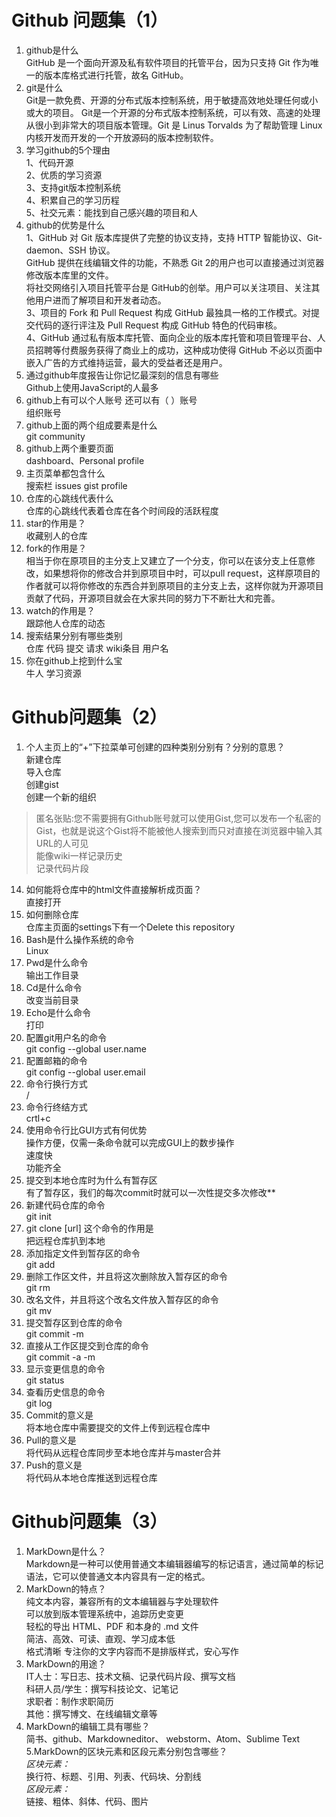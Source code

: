 # Github 问题集（1）
1. github是什么  
GitHub 是一个面向开源及私有软件项目的托管平台，因为只支持 Git 作为唯一的版本库格式进行托管，故名 GitHub。
2. git是什么  
Git是一款免费、开源的分布式版本控制系统，用于敏捷高效地处理任何或小或大的项目。 
Git是一个开源的分布式版本控制系统，可以有效、高速的处理从很小到非常大的项目版本管理。Git 是 Linus Torvalds 为了帮助管理 Linux 内核开发而开发的一个开放源码的版本控制软件。
3. 学习github的5个理由  
1、代码开源  
2、优质的学习资源  
3、支持git版本控制系统  
4、积累自己的学习历程  
5、社交元素：能找到自己感兴趣的项目和人
4. github的优势是什么  
1、GitHub 对 Git 版本库提供了完整的协议支持，支持 HTTP 智能协议、Git-daemon、SSH 协议。  
GitHub 提供在线编辑文件的功能，不熟悉 Git 2的用户也可以直接通过浏览器修改版本库里的文件。  
将社交网络引入项目托管平台是 GitHub的创举。用户可以关注项目、关注其他用户进而了解项目和开发者动态。  
3、项目的 Fork 和 Pull Request 构成 GitHub 最独具一格的工作模式。对提交代码的逐行评注及 Pull Request 构成 GitHub 特色的代码审核。  
4、GitHub 通过私有版本库托管、面向企业的版本库托管和项目管理平台、人员招聘等付费服务获得了商业上的成功，这种成功使得 GitHub 不必以页面中嵌入广告的方式维持运营，最大的受益者还是用户。
5. 通过github年度报告让你记忆最深刻的信息有哪些  
Github上使用JavaScript的人最多
6. github上有可以个人账号 还可以有（  ）账号  
组织账号
7. github上面的两个组成要素是什么  
git community
8. github上两个重要页面  
dashboard、Personal profile
9. 主页菜单都包含什么  
搜索栏 issues gist profile
10. 仓库的心跳线代表什么  
仓库的心跳线代表着仓库在各个时间段的活跃程度
11. star的作用是？  
收藏别人的仓库
11. fork的作用是？  
相当于你在原项目的主分支上又建立了一个分支，你可以在该分支上任意修改，如果想将你的修改合并到原项目中时，可以pull request，这样原项目的作者就可以将你修改的东西合并到原项目的主分支上去，这样你就为开源项目贡献了代码，开源项目就会在大家共同的努力下不断壮大和完善。
11. watch的作用是？  
跟踪他人仓库的动态
12. 搜索结果分别有哪些类别  
仓库 代码 提交 请求 wiki条目 用户名
13. 你在github上挖到什么宝  
牛人 学习资源


# Github问题集（2）

1.	个人主页上的“+”下拉菜单可创建的四种类别分别有？分别的意思？  
新建仓库  
导入仓库  
创建gist  
创建一个新的组织
>匿名张贴:您不需要拥有Github账号就可以使用Gist,您可以发布一个私密的Gist，也就是说这个Gist将不能被他人搜索到而只对直接在浏览器中输入其URL的人可见  
能像wiki一样记录历史  
记录代码片段
14.	如何能将仓库中的html文件直接解析成页面？  
直接打开
15.	如何删除仓库  
仓库主页面的settings下有一个Delete this repository
16.	Bash是什么操作系统的命令  
Linux
17.	Pwd是什么命令  
输出工作目录
18.	Cd是什么命令  
改变当前目录
19.	Echo是什么命令  
打印
20.	配置git用户名的命令  
git config --global user.name
21.	配置邮箱的命令  
git config --global user.email
22.	命令行换行方式  
/
23.	命令行终结方式  
crtl+c
24.	使用命令行比GUI方式有何优势  
操作方便，仅需一条命令就可以完成GUI上的数步操作  
速度快  
功能齐全
25.	提交到本地仓库时为什么有暂存区  
有了暂存区，我们的每次commit时就可以一次性提交多次修改**
26.	新建代码仓库的命令  
git init
27.	git clone [url] 这个命令的作用是  
把远程仓库扒到本地
28.	添加指定文件到暂存区的命令  
git add
29.	删除工作区文件，并且将这次删除放入暂存区的命令  
git rm
30.	改名文件，并且将这个改名文件放入暂存区的命令  
git mv
31.	提交暂存区到仓库的命令  
git commit -m
32.	直接从工作区提交到仓库的命令  
git commit -a -m
33.	显示变更信息的命令  
git status
34.	查看历史信息的命令  
git log
35.	Commit的意义是  
将本地仓库中需要提交的文件上传到远程仓库中
36.	Pull的意义是  
将代码从远程仓库同步至本地仓库并与master合并
37.	Push的意义是  
将代码从本地仓库推送到远程仓库  



# Github问题集（3）  
1.	MarkDown是什么？  
Markdown是一种可以使用普通文本编辑器编写的标记语言，通过简单的标记语法，它可以使普通文本内容具有一定的格式。
2.	MarkDown的特点？  
纯文本内容，兼容所有的文本编辑器与字处理软件  
可以放到版本管理系统中，追踪历史变更  
轻松的导出 HTML、PDF 和本身的 .md 文件  
简洁、高效、可读、直观、学习成本低  
格式清晰 专注你的文字内容而不是排版样式，安心写作
3.	MarkDown的用途？  
IT人士：写日志、技术文稿、记录代码片段、撰写文档  
科研人员/学生：撰写科技论文、记笔记  
求职者：制作求职简历  
其他：撰写博文、在线编辑文章等
4.	MarkDown的编辑工具有哪些？  
简书、github、Markdowneditor、 webstorm、Atom、Sublime Text
5.MarkDown的区块元素和区段元素分别包含哪些？  
*区块元素：*  
换行符、标题、引用、列表、代码块、分割线  
*区段元素：*  
链接、粗体、斜体、代码、图片
